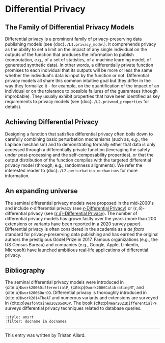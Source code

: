 # Differential Privacy

## The Family of Differential Privacy Models
Differential privacy is a prominent family of privacy-preserving data
publishing models (see {doc}`./L1.privacy_model`). It comprehends
privacy as the ability to set a limit on the impact of any single
individual on the outputs of the function that produces the
information to publish (computation, e.g., of a set of statistics, of
a machine learning model, of generated synthetic data). In other
words, a differentially private function promises to each individual
that its outputs will be more or less the same whether the
individual's data is input by the function or not. Differential
privacy models all share this common intuitive goal but they differ in
the way they formalize it - for example, on the quantification of the
impact of an individual or on the tolerance to possible failures of
the guarantees (though improbable). They usually exhibit properties
that have been identified as key requirements to privacy models (see
{doc}`./L2.privmod_properties` for details).


## Achieving Differential Privacy
Designing a function that satisfies differential privacy often boils
down to carefully combining basic perturbation mechanisms (such as,
e.g., the Laplace mechanism) and to demonstrating formally either that
data is only accessed through a differentially private function
(leveraging the safety under post-processing and the
self-composability properties), or that the output distribution of the
function complies with the targeted differential privacy model
(through, e.g., randomness alignments). We refer the interested reader
to {doc}`./L2.perturbation_mechanisms` for more information.


## An expanding universe
The seminal differential privacy models were proposed in the
mid-2000's and include $\epsilon$-differential privacy (see
[$\epsilon$-Differential Privacy](./L3.epsilon_DP)) or $(\epsilon,
\delta)$-differential privacy (see <!--{doc}`./L3.epsilon_delta_DP` -
--> [($\epsilon$,$\delta$)-Differential
Privacy](./L3.epsilon_delta_DP.md)). The number of differential
privacy models has grown fastly over the years (more than 200
extensions or variants have been reported in a 2020 survey
paper). Differential privacy is often considered in the academia as a
*de facto* standard for privacy-preserving data publishing and has
earned the original authors the prestigious Gödel Prize
in 2017. Famous organizations (e.g., the US Census Bureau) and
companies (e.g., Google, Apple, LinkedIn, Microsoft) have launched
ambitious real-life applications of differential privacy.


## Bibliography
The seminal differential privacy models were introduced in
{cite:p}`Dwork2006DifferentialP`, {cite:p}`Dwork2006CalibratingNT`,
and {cite:p}`Dwork2006OurDO`. Differential privacy is thoroughly
introduced in {cite:p}`Dwork2014TheAF` and numerous variants and
extensions are surveyed in {cite:p}`Desfontaines2020SoKDP`. The book
{cite:p}`Near2021DifferentialPF` surveys differential privacy
techniques related to database queries.

```{bibliography}
:style: unsrt
:filter: docname in docnames
```

---
 
This entry was written by Tristan Allard.
